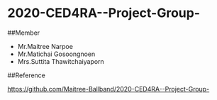 # 2020-CED4RA--Project-Group-

##Member

- Mr.Maitree Narpoe
- Mr.Matichai Gosoongnoen
- Mrs.Suttita Thawitchaiyaporn

##Reference

<https://github.com/Maitree-Ballband/2020-CED4RA--Project-Group->
